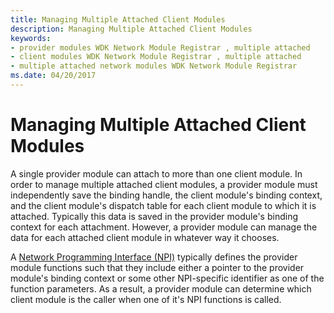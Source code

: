 ```yaml
---
title: Managing Multiple Attached Client Modules
description: Managing Multiple Attached Client Modules
keywords:
- provider modules WDK Network Module Registrar , multiple attached
- client modules WDK Network Module Registrar , multiple attached
- multiple attached network modules WDK Network Module Registrar
ms.date: 04/20/2017
---
```


# Managing Multiple Attached Client Modules


A single provider module can attach to more than one client module. In order to manage multiple attached client modules, a provider module must independently save the binding handle, the client module's binding context, and the client module's dispatch table for each client module to which it is attached. Typically this data is saved in the provider module's binding context for each attachment. However, a provider module can manage the data for each attached client module in whatever way it chooses.

A [Network Programming Interface (NPI)](network-programming-interface.md) typically defines the provider module functions such that they include either a pointer to the provider module's binding context or some other NPI-specific identifier as one of the function parameters. As a result, a provider module can determine which client module is the caller when one of it's NPI functions is called.

 

 





